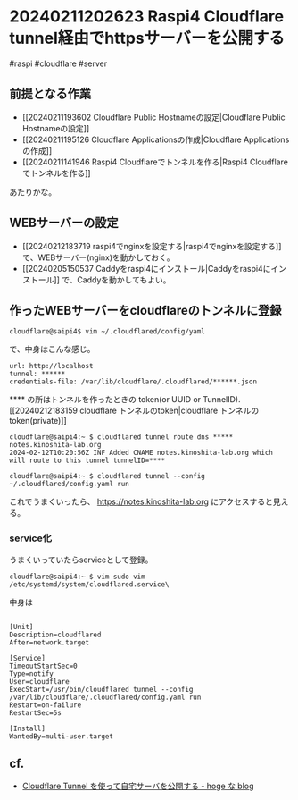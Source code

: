 # 20240211202623 Raspi4 Cloudflare tunnel経由でhttpsサーバーを公開する
#raspi #cloudflare #server

## 前提となる作業
- [[20240211193602 Cloudflare Public Hostnameの設定|Cloudflare Public Hostnameの設定]]
- [[20240211195126 Cloudflare Applicationsの作成|Cloudflare Applicationsの作成]]
- [[20240211141946 Raspi4 Cloudflareでトンネルを作る|Raspi4 Cloudflareでトンネルを作る]]

あたりかな。


## WEBサーバーの設定
- [[20240212183719 raspi4でnginxを設定する|raspi4でnginxを設定する]] で、WEBサーバー(nginx)を動かしておく。
- [[20240205150537 Caddyをraspi4にインストール|Caddyをraspi4にインストール]] で、Caddyを動かしてもよい。

## 作ったWEBサーバーをcloudflareのトンネルに登録

```
cloudflare@saipi4$ vim ~/.cloudflared/config/yaml
```
で、中身はこんな感じ。

```
url: http://localhost
tunnel: ******
credentials-file: /var/lib/cloudflare/.cloudflared/******.json
```
\**** の所はトンネルを作ったときの token(or UUID or TunnelID).  [[20240212183159 cloudflare トンネルのtoken|cloudflare トンネルのtoken(private)]]

```
cloudflare@saipi4:~ $ cloudflared tunnel route dns ***** notes.kinoshita-lab.org
2024-02-12T10:20:56Z INF Added CNAME notes.kinoshita-lab.org which will route to this tunnel tunnelID=****
```
```
cloudflare@saipi4:~ $ cloudflared tunnel --config ~/.cloudflared/config.yaml run
```

これでうまくいったら、 https://notes.kinoshita-lab.org にアクセスすると見える。

### service化
うまくいっていたらserviceとして登録。
```
cloudflare@saipi4:~ $ vim sudo vim /etc/systemd/system/cloudflared.service\
```
中身は
```

[Unit]
Description=cloudflared
After=network.target

[Service]
TimeoutStartSec=0
Type=notify
User=cloudflare
ExecStart=/usr/bin/cloudflared tunnel --config /var/lib/cloudflare/.cloudflared/config.yaml run
Restart=on-failure
RestartSec=5s

[Install]
WantedBy=multi-user.target
```



## cf.

- [Cloudflare Tunnel を使って自宅サーバを公開する - hoge な blog](https://akkyorz.hatenablog.com/entry/2022/12/15/012728)